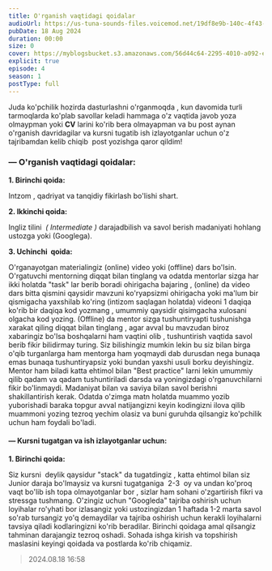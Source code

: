 ```yaml
---
title: O'rganish vaqtidagi qoidalar
audioUrl: https://us-tuna-sounds-files.voicemod.net/19df8e9b-140c-4f43-8c0e-09c162821765-1658350707858.mp3
pubDate: 18 Aug 2024
duration: 00:00
size: 0
cover: https://myblogsbucket.s3.amazonaws.com/56d44c64-2295-4010-a092-e39f18c74940.jpg
explicit: true
episode: 4
season: 1
postType: full
---
```


Juda ko'pchilik hozirda dasturlashni o'rganmoqda , kun davomida turli tarmoqlarda ko'plab savollar keladi hammaga o'z vaqtida javob yoza olmaypman yoki **CV** larini ko'rib bera olmayapman va bu post aynan o'rganish davridagilar va kursni tugatib ish izlayotganlar uchun o'z tajribamdan kelib chiqib  post yozishga qaror qildim!

### — **O'rganish vaqtidagi qoidalar:**

**1. Birinchi qoida:**

Intzom , qadriyat va tanqidiy fikirlash bo'lishi shart.

**2. Ikkinchi qoida:**

Ingliz tilini  _( Intermediate )_ darajadbilish va savol berish madaniyati hohlang ustozga yoki (Googlega).

**3. Uchinchi  qoida:**

O'rganayotgan materialingiz (online) video yoki (offline) dars bo'lsin. O'rgatuvchi mentorning diqqat bilan tinglang va odatda mentorlar sizga har ikki holatda "task" lar berib boradi ohirigacha bajaring , (online) da video dars bitta qismini qaysidir mavzuni ko'ryapsizmi ohirigacha yoki ma'lum bir qismigacha yaxshilab ko'ring (intizom saqlagan holatda) videoni 1 daqiqa ko'rib bir daqiqa kod yozmang , umummiy qaysidir qisimgacha xulosani olgacha kod yozing. (Offline) da mentor sizga tushuntiryapti tushunishga xarakat qiling diqqat bilan tinglang , agar avval bu mavzudan biroz xabaringiz bo'lsa boshqalarni ham vaqtini olib , tushuntirish vaqtida savol berib fikir bilidirmay turing. Siz bilishingiz mumkin lekin bu siz bilan birga o'qib turganlarga ham mentorga ham yoqmaydi dab durusdan nega bunaqa emas bunaqa tushuntiryapsiz yoki bundan yaxshi usuli borku deyishingiz. Mentor ham biladi katta ehtimol bilan "Best practice" larni lekin umummiy qilib qadam va qadam tushuntiriladi darsda va yoningizdagi o'rganuvchilarni fikir bo'linmaydi. Madaniyat bilan va saviya bilan savol berishni shakillantirish kerak. Odatda o'zimga matn holatda muammo yozib yuborishadi baraka topgur avval natijangizni keyin kodingizni ilova qilib muammoni yozing tezroq yechim olasiz va buni guruhda qilsangiz ko'pchilik uchun ham foydali bo'ladi.

#### **— Kursni tugatgan va ish izlayotganlar uchun:**

**1. Birinchi qoida:**

Siz kursni  deylik qaysidur "stack" da tugatdingiz , katta ehtimol bilan siz Junior daraja bo'lmaysiz va kursni tugatganiga  2-3  oy va undan ko'proq vaqt bo'lib ish topa olmayotganlar bor , sizlar ham sohani o'zgartirish fikri va stressga tushmang. O'zingiz uchun "Googleda" tajriba oshirish uchun loyihalar ro'yhati bor izlasangiz yoki ustozingizdan 1 haftada 1-2 marta savol so'rab tursangiz yo'q demaydilar va tajriba oshirish uchun kerakli loyihalarni tavsiya qiladi kodlaringizni ko'rib beradilar. Birinchi qoidaga amal qilsangiz tahminan darajangiz tezroq oshadi. Sohada ishga kirish va topshirish maslasini keyingi qoidada va postlarda ko'rib chiqamiz.

> 2024.08.18 16:58
